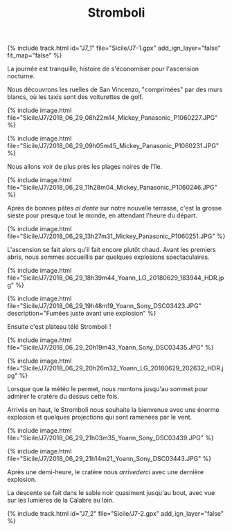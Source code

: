 ﻿---
title: "Stromboli"
permalink: /Sicile/J7/
sidebar:
  nav: "sicile"
enable_tracks: true
---

{% include track.html id="J7_1" file="Sicile/J7-1.gpx" add_ign_layer="false" fit_map="false" %}

La journée est tranquille, histoire de s'économiser pour l'ascension nocturne.

Nous découvrons les ruelles de San Vincenzo, "comprimées" par des murs blancs, où les taxis sont des voiturettes de golf.

{% include image.html file="Sicile/J7/2018_06_29_08h22m14_Mickey_Panasonic_P1060227.JPG" %}

{% include image.html file="Sicile/J7/2018_06_29_09h05m45_Mickey_Panasonic_P1060231.JPG" %}

Nous allons voir de plus près les plages noires de l'île.

{% include image.html file="Sicile/J7/2018_06_29_11h28m04_Mickey_Panasonic_P1060246.JPG" %}

Après de bonnes pâtes *al dente* sur notre nouvelle terrasse, c'est la grosse sieste pour presque tout le monde, en attendant l'heure du départ.

{% include image.html file="Sicile/J7/2018_06_29_13h27m31_Mickey_Panasonic_P1060251.JPG" %}

L'ascension se fait alors qu'il fait encore plutôt chaud. Avant les premiers abris, nous sommes accueillis par quelques explosions spectaculaires.

{% include image.html file="Sicile/J7/2018_06_29_18h39m44_Yoann_LG_20180629_183944_HDR.jpg" %}

{% include image.html file="Sicile/J7/2018_06_29_19h48m19_Yoann_Sony_DSC03423.JPG" description="Fumées juste avant une explosion" %}

Ensuite c'est plateau télé Stromboli !

{% include image.html file="Sicile/J7/2018_06_29_20h19m43_Yoann_Sony_DSC03435.JPG" %}

{% include image.html file="Sicile/J7/2018_06_29_20h26m32_Yoann_LG_20180629_202632_HDR.jpg" %}

Lorsque que la météo le permet, nous montons jusqu'au sommet pour admirer le cratère du dessus cette fois.

Arrivés en haut, le Stromboli nous souhaite la bienvenue avec une énorme explosion et quelques projections qui sont ramenées par le vent.

{% include image.html file="Sicile/J7/2018_06_29_21h03m35_Yoann_Sony_DSC03439.JPG" %}

{% include image.html file="Sicile/J7/2018_06_29_21h14m21_Yoann_Sony_DSC03443.JPG" %}

Après une demi-heure, le cratère nous *arrivederci* avec une dernière explosion.

La descente se fait dans le sable noir quasiment jusqu'au bout, avec vue sur les lumières de la Calabre au loin.

{% include track.html id="J7_2" file="Sicile/J7-2.gpx" add_ign_layer="false" %}

